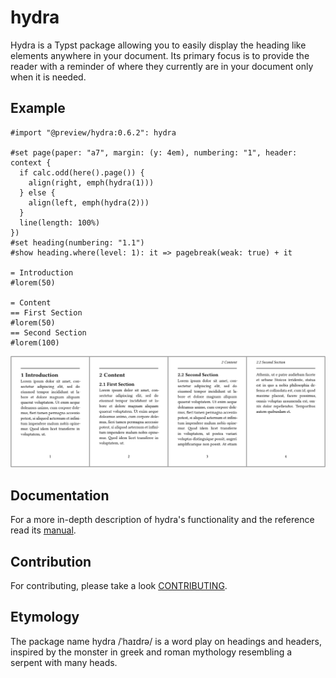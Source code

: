 # hydra
Hydra is a Typst package allowing you to easily display the heading like elements anywhere in your
document. Its primary focus is to provide the reader with a reminder of where they currently are in
your document only when it is needed.

## Example
```typst
#import "@preview/hydra:0.6.2": hydra

#set page(paper: "a7", margin: (y: 4em), numbering: "1", header: context {
  if calc.odd(here().page()) {
    align(right, emph(hydra(1)))
  } else {
    align(left, emph(hydra(2)))
  }
  line(length: 100%)
})
#set heading(numbering: "1.1")
#show heading.where(level: 1): it => pagebreak(weak: true) + it

= Introduction
#lorem(50)

= Content
== First Section
#lorem(50)
== Second Section
#lorem(100)
```
![thumbnail]

## Documentation
For a more in-depth description of hydra's functionality and the reference read its [manual].

## Contribution
For contributing, please take a look [CONTRIBUTING][contrib].

## Etymology
The package name hydra /ˈhaɪdrə/ is a word play on headings and headers, inspired by the monster in
greek and roman mythology resembling a serpent with many heads.

[thumbnail]: assets/images/thumbnail.png
[manual]: assets/manual.pdf
[contrib]: CONTRIBUTING.md
